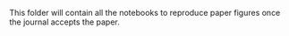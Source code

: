 This folder will contain all the notebooks to reproduce paper figures once the journal accepts the paper.
